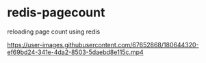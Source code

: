 # redis-pagecount
reloading page count using redis


https://user-images.githubusercontent.com/67652868/180644320-ef69bd24-341e-4da2-8503-5daebd8e115c.mp4

